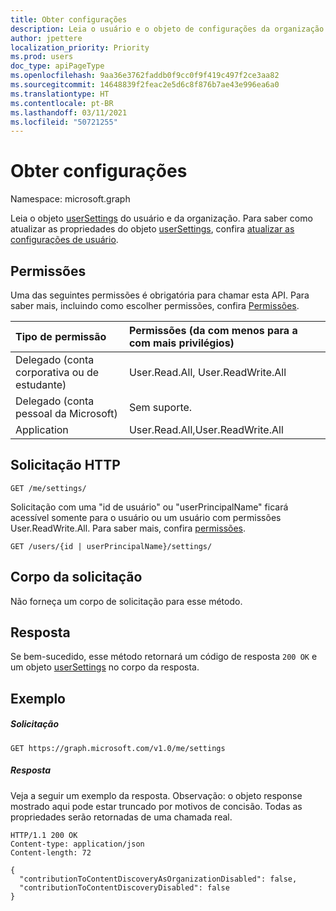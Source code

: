 ```yaml
---
title: Obter configurações
description: Leia o usuário e o objeto de configurações da organização.
author: jpettere
localization_priority: Priority
ms.prod: users
doc_type: apiPageType
ms.openlocfilehash: 9aa36e3762faddb0f9cc0f9f419c497f2ce3aa82
ms.sourcegitcommit: 14648839f2feac2e5d6c8f876b7ae43e996ea6a0
ms.translationtype: HT
ms.contentlocale: pt-BR
ms.lasthandoff: 03/11/2021
ms.locfileid: "50721255"
---
```

# <a name="get-settings"></a>Obter configurações

Namespace: microsoft.graph

Leia o objeto [userSettings](../resources/usersettings.md) do usuário e da organização.
Para saber como atualizar as propriedades do objeto [userSettings](../resources/usersettings.md), confira [atualizar as configurações de usuário](usersettings-update.md).

## <a name="permissions"></a>Permissões

Uma das seguintes permissões é obrigatória para chamar esta API. Para saber mais, incluindo como escolher permissões, confira [Permissões](/graph/permissions-reference).

|Tipo de permissão      | Permissões (da com menos para a com mais privilégios)              |
|:--------------------|:---------------------------------------------------------|
|Delegado (conta corporativa ou de estudante) | User.Read.All, User.ReadWrite.All    |
|Delegado (conta pessoal da Microsoft) | Sem suporte.    |
|Application | User.Read.All,User.ReadWrite.All |

## <a name="http-request"></a>Solicitação HTTP

```http
GET /me/settings/
```

Solicitação com uma "id de usuário" ou "userPrincipalName" ficará acessível somente para o usuário ou um usuário com permissões User.ReadWrite.All. Para saber mais, confira [permissões](/graph/permissions-reference).

```http
GET /users/{id | userPrincipalName}/settings/
```

## <a name="request-body"></a>Corpo da solicitação

Não forneça um corpo de solicitação para esse método.

## <a name="response"></a>Resposta

Se bem-sucedido, esse método retornará um código de resposta `200 OK` e um objeto [userSettings](../resources/usersettings.md) no corpo da resposta.

## <a name="example"></a>Exemplo

##### <a name="request"></a>Solicitação

```http
GET https://graph.microsoft.com/v1.0/me/settings
```

##### <a name="response"></a>Resposta

Veja a seguir um exemplo da resposta. Observação: o objeto response mostrado aqui pode estar truncado por motivos de concisão. Todas as propriedades serão retornadas de uma chamada real.

```http
HTTP/1.1 200 OK
Content-type: application/json
Content-length: 72

{
  "contributionToContentDiscoveryAsOrganizationDisabled": false,
  "contributionToContentDiscoveryDisabled": false
}
```



